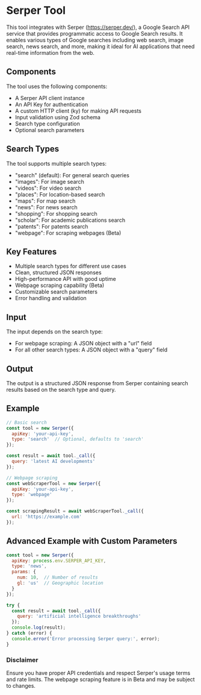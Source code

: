 # Serper Tool

This tool integrates with Serper (https://serper.dev/), a Google Search API service that provides programmatic access to Google Search results. It enables various types of Google searches including web search, image search, news search, and more, making it ideal for AI applications that need real-time information from the web.

## Components

The tool uses the following components:

- A Serper API client instance
- An API Key for authentication
- A custom HTTP client (ky) for making API requests
- Input validation using Zod schema
- Search type configuration
- Optional search parameters

## Search Types

The tool supports multiple search types:
- "search" (default): For general search queries
- "images": For image search
- "videos": For video search
- "places": For location-based search
- "maps": For map search
- "news": For news search
- "shopping": For shopping search
- "scholar": For academic publications search
- "patents": For patents search
- "webpage": For scraping webpages (Beta)

## Key Features

- Multiple search types for different use cases
- Clean, structured JSON responses
- High-performance API with good uptime
- Webpage scraping capability (Beta)
- Customizable search parameters
- Error handling and validation

## Input

The input depends on the search type:
- For webpage scraping: A JSON object with a "url" field
- For all other search types: A JSON object with a "query" field

## Output

The output is a structured JSON response from Serper containing search results based on the search type and query.

## Example

```javascript
// Basic search
const tool = new Serper({
  apiKey: 'your-api-key',
  type: 'search'  // Optional, defaults to 'search'
});

const result = await tool._call({ 
  query: 'latest AI developments' 
});

// Webpage scraping
const webScraperTool = new Serper({
  apiKey: 'your-api-key',
  type: 'webpage'
});

const scrapingResult = await webScraperTool._call({ 
  url: 'https://example.com' 
});
```

## Advanced Example with Custom Parameters

```javascript
const tool = new Serper({
  apiKey: process.env.SERPER_API_KEY,
  type: 'news',
  params: {
    num: 10,  // Number of results
    gl: 'us'  // Geographic location
  }
});

try {
  const result = await tool._call({ 
    query: 'artificial intelligence breakthroughs' 
  });
  console.log(result);
} catch (error) {
  console.error('Error processing Serper query:', error);
}
```

### Disclaimer

Ensure you have proper API credentials and respect Serper's usage terms and rate limits. The webpage scraping feature is in Beta and may be subject to changes. 